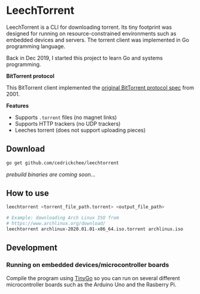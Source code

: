 # LeechTorrent

LeechTorrent is a CLI for downloading torrent. Its tiny footprint was designed for running on resource-constrained environments such as embedded devices and servers. The torrent client was implemented in Go programming language.

Back in Dec 2019, I started this project to learn Go and systems programming.

**BitTorrent protocol**

This BitTorrent client implemented the [original BitTorrent protocol spec](https://www.bittorrent.org/beps/bep_0003.html) from 2001.

**Features**

- Supports `.torrent` files (no magnet links)
- Supports HTTP trackers (no UDP trackers)
- Leeches torrent (does not support uploading pieces)

## Download

```sh
go get github.com/cedrickchee/leechtorrent
```

_prebuild binaries are coming soon..._

## How to use

```sh
leechtorrent <torrent_file_path.torrent> <output_file_path>

# Example: downloading Arch Linux ISO from
# https://www.archlinux.org/download/
leechtorrent archlinux-2020.01.01-x86_64.iso.torrent archlinux.iso
```

## Development

### Running on embedded devices/microcontroller boards

 Compile the program using [TinyGo](https://tinygo.org/) so you can run on several different microcontroller boards such as the Arduino Uno and the Rasberry Pi.
